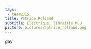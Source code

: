 ```yaml
---
tags:
 - team2015
title: Patrice Rolland
subtitle: Électrique, librairie MCU
picture: pictures/patrice_rolland.png
---
```


gay

